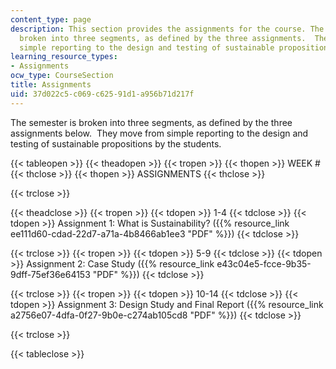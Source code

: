 ```yaml
---
content_type: page
description: This section provides the assignments for the course. The semester is
  broken into three segments, as defined by the three assignments.  They move from
  simple reporting to the design and testing of sustainable propositions by the students.
learning_resource_types:
- Assignments
ocw_type: CourseSection
title: Assignments
uid: 37d022c5-c069-c625-91d1-a956b71d217f
---
```


The semester is broken into three segments, as defined by the three assignments below.  They move from simple reporting to the design and testing of sustainable propositions by the students.

{{< tableopen >}}
{{< theadopen >}}
{{< tropen >}}
{{< thopen >}}
WEEK #
{{< thclose >}}
{{< thopen >}}
ASSIGNMENTS
{{< thclose >}}

{{< trclose >}}

{{< theadclose >}}
{{< tropen >}}
{{< tdopen >}}
1-4
{{< tdclose >}}
{{< tdopen >}}
Assignment 1: What is Sustainability? ({{% resource_link ee111d60-cdad-22d7-a71a-4b8466ab1ee3 "PDF" %}})
{{< tdclose >}}

{{< trclose >}}
{{< tropen >}}
{{< tdopen >}}
5-9
{{< tdclose >}}
{{< tdopen >}}
Assignment 2: Case Study ({{% resource_link e43c04e5-fcce-9b35-9dff-75ef36e64153 "PDF" %}})
{{< tdclose >}}

{{< trclose >}}
{{< tropen >}}
{{< tdopen >}}
10-14
{{< tdclose >}}
{{< tdopen >}}
Assignment 3: Design Study and Final Report ({{% resource_link a2756e07-4dfa-0f27-9b0e-c274ab105cd8 "PDF" %}})
{{< tdclose >}}

{{< trclose >}}

{{< tableclose >}}